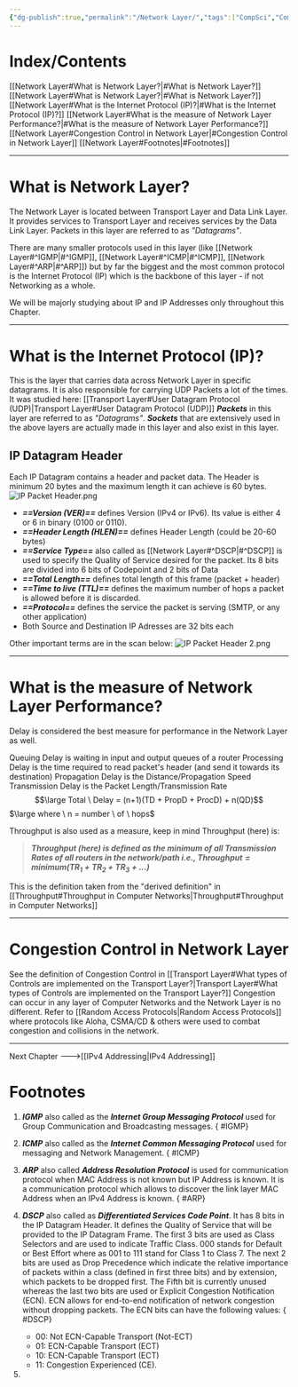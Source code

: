 ```yaml
---
{"dg-publish":true,"permalink":"/Network Layer/","tags":["CompSci","CompNet"]}
---
```


# Index/Contents
[[Network Layer#What is Network Layer?\|#What is Network Layer?]]
[[Network Layer#What is Network Layer?\|#What is Network Layer?]]
[[Network Layer#What is the Internet Protocol (IP)?\|#What is the Internet Protocol (IP)?]]
[[Network Layer#What is the measure of Network Layer Performance?\|#What is the measure of Network Layer Performance?]]
[[Network Layer#Congestion Control in Network Layer\|#Congestion Control in Network Layer]]
[[Network Layer#Footnotes\|#Footnotes]]

-----
# What is Network Layer?
The Network Layer is located between Transport Layer and Data Link Layer. It provides services to Transport Layer and receives services by the Data Link Layer.
Packets in this layer are referred to as *"Datagrams"*.

There are many smaller protocols used in this layer (like [[Network Layer#^IGMP\|#^IGMP]], [[Network Layer#^ICMP\|#^ICMP]], [[Network Layer#^ARP\|#^ARP]]) but by far the biggest and the most common protocol is the Internet Protocol (IP) which is the backbone of this layer - if not Networking as a whole.

We will be majorly studying about IP and IP Addresses only throughout this Chapter.

---
# What is the Internet Protocol (IP)?
This is the layer that carries data across Network Layer in specific datagrams.
It is also responsible for carrying UDP Packets a lot of the times. It was studied here: [[Transport Layer#User Datagram Protocol (UDP)\|Transport Layer#User Datagram Protocol (UDP)]]
***Packets*** in this layer are referred to as *"Datagrams"*.
***Sockets*** that are extensively used in the above layers are actually made in this layer and also exist in this layer.
## IP Datagram Header
Each IP Datagram contains a header and packet data. The Header is minimum 20 bytes and the maximum length it can achieve is 60 bytes.
![IP Packet Header.png](/img/user/Vaulted%20Images/IP%20Packet%20Header.png)
- ***==Version (VER)==*** defines Version (IPv4 or IPv6). Its value is either 4 or 6 in binary (0100 or 0110).
- ***==Header Length (HLEN)==*** defines Header Length (could be 20-60 bytes)
- ***==Service Type==*** also called as [[Network Layer#^DSCP\|#^DSCP]] is used to specify the Quality of Service desired for the packet. Its 8 bits are divided into 6 bits of Codepoint and 2 bits of Data 
- ***==Total Length==*** defines total length of this frame (packet + header)
- ***==Time to live (TTL)==*** defines the maximum number of hops a packet is allowed before it is discarded. 
- ***==Protocol==*** defines the service the packet is serving (SMTP, or any other application)
- Both Source and Destination IP Adresses are 32 bits each

Other important terms are in the scan below:
![IP Packet Header 2.png](/img/user/Vaulted%20Images/IP%20Packet%20Header%202.png)

---
# What is the measure of Network Layer Performance?
Delay is considered the best measure for performance in the Network Layer as well.

Queuing Delay is waiting in input and output queues of a router
Processing Delay is the time required to read packet's header (and send it towards its destination)
Propagation Delay is the Distance/Propagation Speed
Transmission Delay is the Packet Length/Transmission Rate
$$\large Total \ Delay = (n+1)(TD + PropD + ProcD) + n(QD)$$
$\large where \ n = number \ of \ hops$

Throughput is also used as a measure, keep in mind Throughput (here) is:
> ***Throughput (here) is defined as the minimum of all Transmission Rates of all routers in the network/path i.e.,  $Throughput = minimum(TR_1 + TR_2 + TR_3 +...)$***

This is the definition taken from the "derived definition" in [[Throughput#Throughput in Computer Networks\|Throughput#Throughput in Computer Networks]]

---
# Congestion Control in Network Layer
See the definition of Congestion Control in [[Transport Layer#What types of Controls are implemented on the Transport Layer?\|Transport Layer#What types of Controls are implemented on the Transport Layer?]]
Congestion can occur in any layer of Computer Networks and the Network Layer is no different. Refer to [[Random Access Protocols\|Random Access Protocols]] where protocols like Aloha, CSMA/CD & others were used to combat congestion and collisions in the network.

---
Next Chapter --->[[IPv4 Addressing\|IPv4 Addressing]]
# Footnotes
1. ***IGMP*** also called as the ***Internet Group Messaging Protocol*** used for Group Communication and Broadcasting messages.
{ #IGMP}

2. ***ICMP*** also called as the ***Internet Common Messaging Protocol*** used for messaging and Network Management.
{ #ICMP}

3. ***ARP*** also called ***Address Resolution Protocol*** is used for communication protocol when MAC Address is not known but IP Address is known. It is a communication protocol which allows to discover the link layer MAC Address when an IPv4 Address is known.
{ #ARP}

4. ***DSCP*** also called as ***Differentiated Services Code Point***. It has 8 bits in the IP Datagram Header. It defines the Quality of Service that will be provided to the IP Datagram Frame. The first 3 bits are used as Class Selectors and are used to indicate Traffic Class. 000 stands for Default or Best Effort where as 001 to 111 stand for Class 1 to Class 7. The next 2 bits are used as Drop Precedence which indicate the relative importance of packets within a class (defined in first three bits) and by extension, which packets to be dropped first. The Fifth bit is currently unused whereas the last two bits are used or Explicit Congestion Notification (ECN). ECN allows for end-to-end notification of network congestion without dropping packets. The ECN bits can have the following values:
{ #DSCP}

	- 00: Not ECN-Capable Transport (Not-ECT) 
	- 01: ECN-Capable Transport (ECT) 
	- 10: ECN-Capable Transport (ECT) 
	- 11: Congestion Experienced (CE). 
5. 

